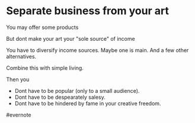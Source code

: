 # Separate business from your art

You may offer some products

But dont make your art your "sole source" of income

You have to diversify income sources. Maybe one is main. And a few other alternatives.

Combine this with simple living.

Then you

- Dont have to be popular (only to a small audience).
- Dont have to be despearately salesy.
- Dont have to be hindered by fame in your creative freedom.

\#evernote

